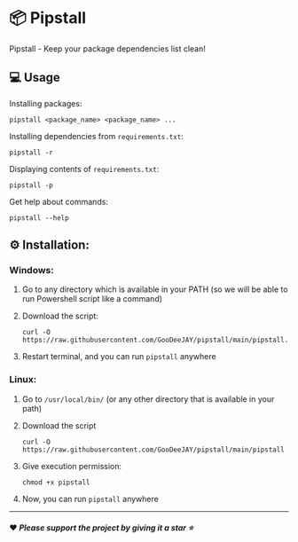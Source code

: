# 📦 Pipstall

Pipstall - Keep your package dependencies list clean!

## :computer: Usage
Installing packages:
```
pipstall <package_name> <package_name> ...
```

Installing dependencies from `requirements.txt`:
```
pipstall -r
```

Displaying contents of `requirements.txt`:
```
pipstall -p
```

Get help about commands:
```
pipstall --help
```

## ⚙️ Installation:

### Windows:
1) Go to any directory which is available in your PATH (so we will be able to run Powershell script like a command)
2) Download the script:

    ```
    curl -O https://raw.githubusercontent.com/GooDeeJAY/pipstall/main/pipstall.ps1
    ```
3) Restart terminal, and you can run `pipstall` anywhere

### Linux:
1) Go to `/usr/local/bin/` (or any other directory that is available in your path)
2) Download the script
  
    ```
    curl -O https://raw.githubusercontent.com/GooDeeJAY/pipstall/main/pipstall
    ```  
3) Give execution permission:
  
    ```
    chmod +x pipstall
    ```  
5) Now, you can run `pipstall` anywhere

---

#### ❤️ _Please support the project by giving it a star ⭐️_
